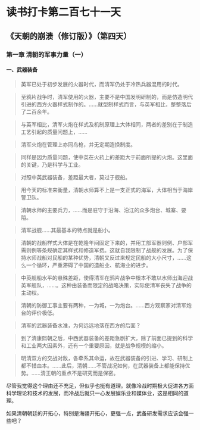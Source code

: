 读书打卡第二百七十一天
===

《天朝的崩溃（修订版）》（第四天）
---

### 第一章 清朝的军事力量（一）

#### 一、武器装备

> 英军已处于初步发展的火器时代，而清军仍处于冷热兵器混用的时代。

> 至鸦片战争时，清军使用的火器，主要不是中国发明研制的，而是仿造明代引进的西方火器样式制作的。……就型制样式而言，与英军相比，整整落后了二百余年。

> 与英军相比，清军火炮在样式及机制原理上大体相同，两者的差别在于制造工艺引起的质量问题上，……

> 清军火炮在管理上亦同鸟枪，并无定期造换制度。

> 同样是因为质量问题，使中英在火药上的差距大于前面所提的火炮。这里面的关键，乃是科学与工业。

> 对照中英武器装备，差距最大者，莫过于舰船。

> 用今天的标准来衡量，清朝水师算不上是一支正式的海军，大体相当于海岸警卫队。

> 清朝水师的主要兵力，……而是驻守于沿海、沿江的众多炮台、城寨、要隘。

> 清军战舰……其最基本的特点就是船小。

> 清朝的战船样式大体是在乾隆年间固定下来的，并用工部军器则例、户部军需则例等条规确定其样式和修造军费。这就自我限制了战舰的发展。为了保持水师战船对民船的某种优势，清朝又反过来规定民船的大小尺寸，……这么一个循环，严重滞碍了中国的造船业、航海业的进步。

> 中英舰船水平的悬殊差距，使得清军在鸦片战争中根本不敢以水师出海迎战英军舰队，……。这种由装备而限定的战略决策，实际使清军丧失了战争的主动权。

> 清朝的防御工事主要有两种，一为城，一为炮台。……西方观察家对清军炮台的评价极低。

> 清军的武器装备水准，为何远远地落在西方的后面？

> 到了清康熙朝之后，中西武器装备的差距急剧扩大，除了前面已提到的科学和工业两大因素外，还有一个重要原因，就是战争规模的缩小。

> 明清双方的交战对敌，各牵系其命运，故在武器装备的引进、学习、研制上都不惜血本。……此后，清朝……不管战况如何，在武器装备上都能保持优势。……清王朝的重点不是研究而是保密。

尽管我觉得这个理由还不充足，但似乎也挺有道理。就像冷战时期极大促进各方面科学理论和技术的发展，而冷战后就只一心发展娱乐业和媒体业，这是相同的道理。

如果清朝朝廷的开拓心，特别是海疆开拓心，更强一点，武备研发需求应该会强一些吧？